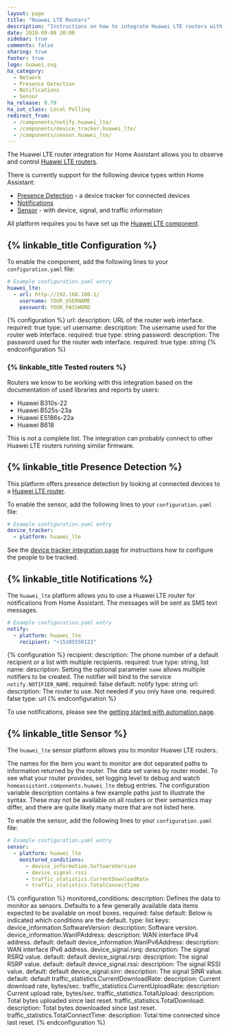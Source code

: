 ```yaml
---
layout: page
title: "Huawei LTE Routers"
description: "Instructions on how to integrate Huawei LTE routers with Home Assistant."
date: 2018-09-08 20:00
sidebar: true
comments: false
sharing: true
footer: true
logo: huawei.svg
ha_category:
  - Network
  - Presence Detection
  - Notifications
  - Sensor
ha_release: 0.79
ha_iot_class: Local Polling
redirect_from:
  - /components/notify.huawei_lte/
  - /components/device_tracker.huawei_lte/
  - /components/sensor.huawei_lte/
---
```


The Huawei LTE router integration for Home Assistant allows you to observe and control [Huawei LTE routers](https://consumer.huawei.com/en/smart-home/).

There is currently support for the following device types within Home Assistant:

- [Presence Detection](#presence-detection) - a device tracker for connected devices
- [Notifications](#notifications)
- [Sensor](#sensor) - with device, signal, and traffic information

All platform requires you to have set up the [Huawei LTE component](#configuration).

## {% linkable_title Configuration %}

To enable the component, add the following lines to your
`configuration.yaml` file:

```yaml
# Example configuration.yaml entry
huawei_lte:
  - url: http://192.168.100.1/
    username: YOUR_USERNAME
    password: YOUR_PASSWORD
```

{% configuration %}
url:
  description: URL of the router web interface.
  required: true
  type: url
username:
  description: The username used for the router web interface.
  required: true
  type: string
password:
  description: The password used for the router web interface.
  required: true
  type: string
{% endconfiguration %}

### {% linkable_title Tested routers %}

Routers we know to be working with this integration based on the documentation of used libraries and reports by users:

- Huawei B310s-22
- Huawei B525s-23a
- Huawei E5186s-22a
- Huawei B618

This is not a complete list. The integration can probably connect to other Huawei LTE routers running similar firmware.

## {% linkable_title Presence Detection %}

This platform offers presence detection by looking at connected devices to a [Huawei LTE router](https://consumer.huawei.com/en/smart-home/).

To enable the sensor, add the following lines to your `configuration.yaml` file:

```yaml
# Example configuration.yaml entry
device_tracker:
  - platform: huawei_lte
```

See the [device tracker integration page](/components/device_tracker/) for instructions how to configure the people to be tracked.

## {% linkable_title Notifications %}

The `huawei_lte` platform allows you to use a Huawei LTE router for notifications from Home Assistant. The messages will be sent as SMS text messages.

```yaml
# Example configuration.yaml entry
notify:
  - platform: huawei_lte
    recipient: "+15105550123"
```

{% configuration %}
recipient:
  description: The phone number of a default recipient or a list with multiple recipients.
  required: true
  type: string, list
name:
  description: Setting the optional parameter `name` allows multiple notifiers to be created. The notifier will bind to the service `notify.NOTIFIER_NAME`.
  required: false
  default: notify
  type: string
url:
  description: The router to use. Not needed if you only have one.
  required: false
  type: url
{% endconfiguration %}

To use notifications, please see the [getting started with automation page](/getting-started/automation/).

## {% linkable_title Sensor %}

The `huawei_lte` sensor platform allows you to monitor Huawei LTE routers.

The names for the item you want to monitor are dot separated paths to information returned by the router. The data set varies by router model. To see what your router provides, set logging level to debug and watch `homeassistant.components.huawei_lte` debug entries. The configuration variable description contains a few example paths just to illustrate the syntax. These may not be available on all routers or their semantics may differ, and there are quite likely many more that are not listed here.

To enable the sensor, add the following lines to your `configuration.yaml` file:

```yaml
# Example configuration.yaml entry
sensor:
  - platform: huawei_lte
    monitored_conditions:
      - device_information.SoftwareVersion
      - device_signal.rssi
      - traffic_statistics.CurrentDownloadRate
      - traffic_statistics.TotalConnectTime
```

{% configuration %}
monitored_conditions:
  description: Defines the data to monitor as sensors. Defaults to a few generally available data items expected to be available on most boxes.
  required: false
  default: Below is indicated which conditions are the default.
  type: list
  keys:
    device_information.SoftwareVersion:
      description: Software version.
    device_information.WanIPAddress:
      description: WAN interface IPv4 address.
      default: default
    device_information.WanIPv6Address:
      description: WAN interface IPv6 address.
    device_signal.rsrq:
      description: The signal RSRQ value.
      default: default
    device_signal.rsrp:
      description: The signal RSRP value.
      default: default
    device_signal.rssi:
      description: The signal RSSI value.
      default: default
    device_signal.sinr:
      description: The signal SINR value.
      default: default
    traffic_statistics.CurrentDownloadRate:
      description: Current download rate, bytes/sec.
    traffic_statistics.CurrentUploadRate:
      description: Current upload rate, bytes/sec.
    traffic_statistics.TotalUpload:
      description: Total bytes uploaded since last reset.
    traffic_statistics.TotalDownload:
      description: Total bytes downloaded since last reset.
    traffic_statistics.TotalConnectTime:
      description: Total time connected since last reset.
{% endconfiguration %}
